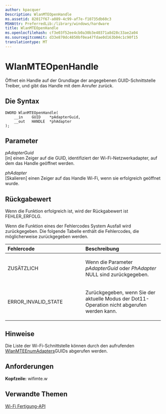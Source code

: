 ```yaml
---
author: kpacquer
Description: WlanMTEOpenHandle
ms.assetid: 82017f67-a089-4c99-af7e-f10735db60c3
MSHAttr: PreferredLib:/library/windows/hardware
title: WlanMTEOpenHandle
ms.openlocfilehash: cf3e03f52ee4cb0a30b3e40371a8d28c33ae2a04
ms.sourcegitcommit: d33e870dc4850bf0ea47fdae0d163b04c1c90f15
translationtype: MT
---
```

# <a name="wlanmteopenhandle"></a>WlanMTEOpenHandle


Öffnet ein Handle auf der Grundlage der angegebenen GUID-Schnittstelle Treiber, und gibt das Handle mit dem Anrufer zurück.

## <a name="span-idsyntaxspanspan-idsyntaxspanspan-idsyntaxspansyntax"></a><span id="Syntax"></span><span id="syntax"></span><span id="SYNTAX"></span>Die Syntax


``` syntax
DWORD WlanMTEOpenHandle(
    __in    GUID    *pAdapterGuid,
    __out   HANDLE  *phAdapter
);
```

## <a name="span-idparametersspanspan-idparametersspanspan-idparametersspanparameters"></a><span id="Parameters"></span><span id="parameters"></span><span id="PARAMETERS"></span>Parameter


<span id="pAdapterGuid"></span><span id="padapterguid"></span><span id="PADAPTERGUID"></span>*pAdapterGuid*  
\[in\] einen Zeiger auf die GUID, identifiziert der Wi-Fi-Netzwerkadapter, auf dem das Handle geöffnet werden.

<span id="phAdapter"></span><span id="phadapter"></span><span id="PHADAPTER"></span>*phAdapter*  
\[Skalieren\] einen Zeiger auf das Handle Wi-Fi, wenn sie erfolgreich geöffnet wurde.

## <a name="span-idreturnvaluespanspan-idreturnvaluespanspan-idreturnvaluespanreturn-value"></a><span id="Return_Value"></span><span id="return_value"></span><span id="RETURN_VALUE"></span>Rückgabewert


Wenn die Funktion erfolgreich ist, wird der Rückgabewert ist FEHLER\_ERFOLG.

Wenn die Funktion eines der Fehlercodes System Ausfall wird zurückgegeben. Die folgende Tabelle enthält die Fehlercodes, die möglicherweise zurückgegeben werden.

<table>
<colgroup>
<col width="50%" />
<col width="50%" />
</colgroup>
<thead>
<tr class="header">
<th align="left">Fehlercode</th>
<th align="left">Beschreibung</th>
</tr>
</thead>
<tbody>
<tr class="odd">
<td align="left"><p>ZUSÄTZLICH</p></td>
<td align="left"><p>Wenn die Parameter <em>pAdapterGuid</em> oder <em>PhAdapter</em> NULL sind zurückgegeben.</p></td>
</tr>
<tr class="even">
<td align="left"><p>ERROR_INVALID_STATE</p></td>
<td align="left"><p>Zurückgegeben, wenn Sie der aktuelle Modus der Dot11-Operation nicht abgerufen werden kann.</p></td>
</tr>
</tbody>
</table>

 

## <a name="span-idremarksspanspan-idremarksspanspan-idremarksspanremarks"></a><span id="Remarks"></span><span id="remarks"></span><span id="REMARKS"></span>Hinweise


Die Liste der Wi-Fi-Schnittstelle können durch den aufrufenden [WlanMTEEnumAdapters](wlanmteenumadapters.md)GUIDs abgerufen werden.

## <a name="span-idrequirementsspanspan-idrequirementsspanspan-idrequirementsspanrequirements"></a><span id="Requirements"></span><span id="requirements"></span><span id="REQUIREMENTS"></span>Anforderungen


**Kopfzeile:** wifimte.w

## <a name="span-idrelatedtopicsspanrelated-topics"></a><span id="related_topics"></span>Verwandte Themen


[Wi-Fi Fertigung-API](wi-fi-manufacturing-api.md)

 

 






